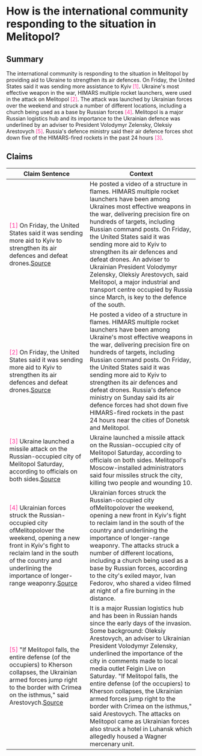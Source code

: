# How is the international community responding to the situation in Melitopol?

## Summary
The international community is responding to the situation in Melitopol by providing aid to Ukraine to strengthen its air defences. On Friday, the United States said it was sending more assistance to Kyiv <font color=#FF3399>[1]</font>. Ukraine's most effective weapon in the war, HIMARS multiple rocket launchers, were used in the attack on Melitopol <font color=#FF3399>[2]</font>. The attack was launched by Ukrainian forces over the weekend and struck a number of different locations, including a church being used as a base by Russian forces <font color=#FF3399>[4]</font>. Melitopol is a major Russian logistics hub and its importance to the Ukrainian defence was underlined by an adviser to President Volodymyr Zelensky, Oleksiy Arestovych <font color=#FF3399>[5]</font>. Russia's defence ministry said their air defence forces shot down five of the HIMARS-fired rockets in the past 24 hours <font color=#FF3399>[3]</font>.

## Claims
| Claim Sentence | Context |
|---|---|
|<font color=#FF3399>[1]</font> On Friday, the United States said it was sending more aid to Kyiv to strengthen its air defences and defeat drones.<a href="https://www.theglobeandmail.com/world/article-pro-russian-authorities-accuse-ukraine-of-attacking-occupied-melitopol/" target="_blank">Source</a>| He posted a video of a structure in flames. HIMARS multiple rocket launchers have been among Ukraines most effective weapons in the war, delivering precision fire on hundreds of targets, including Russian command posts. On Friday, the United States said it was sending more aid to Kyiv to strengthen its air defences and defeat drones. An adviser to Ukrainian President Volodymyr Zelensky, Oleksiy Arestovych, said Melitopol, a major industrial and transport centre occupied by Russia since March, is key to the defence of the south.|
|<font color=#FF3399>[2]</font> On Friday, the United States said it was sending more aid to Kyiv to strengthen its air defences and defeat drones.<a href="https://www.reuters.com/world/europe/ukraine-attacks-occupied-melitopol-russian-side-says-two-killed-2022-12-11/" target="_blank">Source</a>| He posted a video of a structure in flames. HIMARS multiple rocket launchers have been among Ukraine's most effective weapons in the war, delivering precision fire on hundreds of targets, including Russian command posts. On Friday, the United States said it was sending more aid to Kyiv to strengthen its air defences and defeat drones. Russia's defence ministry on Sunday said its air defence forces had shot down five HIMARS-fired rockets in the past 24 hours near the cities of Donetsk and Melitopol.|
|<font color=#FF3399>[3]</font> Ukraine launched a missile attack on the Russian-occupied city of Melitopol Saturday, according to officials on both sides.<a href="https://www.cnn.com/europe/live-news/russia-ukraine-war-news-12-11-22/h_18b347fc4f4476aba1d5c702297c4603" target="_blank">Source</a>| Ukraine launched a missile attack on the Russian-occupied city of Melitopol Saturday, according to officials on both sides. Melitopol's Moscow-installed administrators said four missiles struck the city, killing two people and wounding 10.|
|<font color=#FF3399>[4]</font> Ukrainian forces struck the Russian-occupied city ofMelitopolover the weekend, opening a new front in Kyiv's fight to reclaim land in the south of the country and underlining the importance of longer-range weaponry.<a href="https://www.cnn.com/europe/live-news/russia-ukraine-war-news-12-13-22/h_6cc26eee5ea9574348b5fe2588371dae" target="_blank">Source</a>| Ukrainian forces struck the Russian-occupied city ofMelitopolover the weekend, opening a new front in Kyiv's fight to reclaim land in the south of the country and underlining the importance of longer-range weaponry. The attacks struck a number of different locations, including a church being used as a base by Russian forces, according to the city's exiled mayor, Ivan Fedorov, who shared a video filmed at night of a fire burning in the distance.|
|<font color=#FF3399>[5]</font> "If Melitopol falls, the entire defense (of the occupiers) to Kherson collapses, the Ukrainian armed forces jump right to the border with Crimea on the isthmus," said Arestovych.<a href="https://www.cnn.com/europe/live-news/russia-ukraine-war-news-12-12-22/h_759eb6dea28a0d0ec33d2659d745ecea" target="_blank">Source</a>| It is a major Russian logistics hub and has been in Russian hands since the early days of the invasion. Some background: Oleksiy Arestovych, an adviser to Ukrainian President Volodymyr Zelensky, underlined the importance of the city in comments made to local media outlet Feigin Live on Saturday. "If Melitopol falls, the entire defense (of the occupiers) to Kherson collapses, the Ukrainian armed forces jump right to the border with Crimea on the isthmus," said Arestovych. The attacks on Melitopol came as Ukrainian forces also struck a hotel in Luhansk which allegedly housed a Wagner mercenary unit.|
